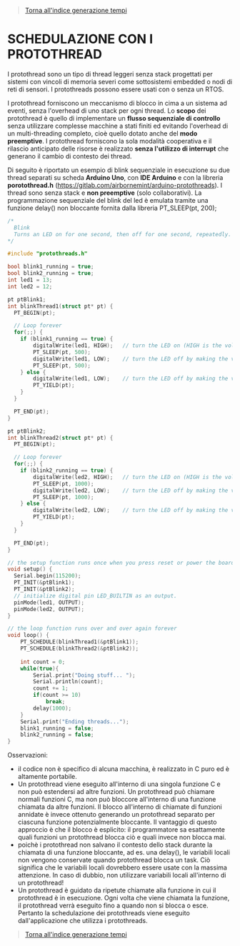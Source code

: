 
>[Torna all'indice generazione tempi](indexgenerazionetempi.md)  
>
# **SCHEDULAZIONE CON I PROTOTHREAD**

I protothread sono un tipo di thread leggeri senza stack progettati per sistemi con vincoli di memoria severi come sottosistemi embedded o
nodi di reti di sensori. I protothreads possono essere usati con o senza un RTOS. 

I protothread forniscono un meccanismo di blocco in cima a un sistema ad eventi, senza l'overhead di uno stack per ogni thread. Lo **scopo** dei protothread è quello di implementare un **flusso sequenziale di controllo** senza utilizzare complesse macchine a stati finiti ed evitando l'overhead di un multi-threading completo, cioè quello dotato anche del **modo preemptive**.  I protothread forniscono la sola modalità cooperativa e il rilascio anticipato delle risorse è realizzato **senza l'utilizzo di interrupt** che generano il cambio di contesto dei thread.

Di seguito è riportato un esempio di blink sequenziale in esecuzione su due thread separati su scheda **Arduino Uno**, con **IDE Arduino** e  con la libreria **porotothread.h**  (https://gitlab.com/airbornemint/arduino-protothreads). I thread sono senza stack e **non preemptive** (solo collaborativi). La programmazione sequenziale del blink del led è emulata tramite una funzione delay() non bloccante fornita dalla libreria PT_SLEEP(pt, 200);

```C++
/*
  Blink
  Turns an LED on for one second, then off for one second, repeatedly. Rewritten with Protothreads.
*/

#include "protothreads.h"

bool blink1_running = true;
bool blink2_running = true;
int led1 = 13;
int led2 = 12;

pt ptBlink1;
int blinkThread1(struct pt* pt) {
  PT_BEGIN(pt);

  // Loop forever
  for(;;) {
	if (blink1_running == true) {
		digitalWrite(led1, HIGH);   // turn the LED on (HIGH is the voltage level)
		PT_SLEEP(pt, 500);
		digitalWrite(led1, LOW);    // turn the LED off by making the voltage LOW
		PT_SLEEP(pt, 500);
	} else {
		digitalWrite(led1, LOW);    // turn the LED off by making the voltage LOW
		PT_YIELD(pt);
	}
  }

  PT_END(pt);
}

pt ptBlink2;
int blinkThread2(struct pt* pt) {
  PT_BEGIN(pt);

  // Loop forever
  for(;;) {
	if (blink2_running == true) {
		digitalWrite(led2, HIGH);   // turn the LED on (HIGH is the voltage level)
		PT_SLEEP(pt, 1000);
		digitalWrite(led2, LOW);    // turn the LED off by making the voltage LOW
		PT_SLEEP(pt, 1000);
	} else {
		digitalWrite(led2, LOW);    // turn the LED off by making the voltage LOW
		PT_YIELD(pt);
	}
  }

  PT_END(pt);
}

// the setup function runs once when you press reset or power the board
void setup() {
  Serial.begin(115200);
  PT_INIT(&ptBlink1);
  PT_INIT(&ptBlink2);
  // initialize digital pin LED_BUILTIN as an output.
  pinMode(led1, OUTPUT);
  pinMode(led2, OUTPUT);
}

// the loop function runs over and over again forever
void loop() {
	PT_SCHEDULE(blinkThread1(&ptBlink1));
	PT_SCHEDULE(blinkThread2(&ptBlink2));
  
	int count = 0;
	while(true){
		Serial.print("Doing stuff... ");
		Serial.println(count);
		count += 1;
		if(count >= 10)
			break;
		delay(1000);
	}
	Serial.print("Ending threads...");
	blink1_running = false;
	blink2_running = false;
}
```
Osservazioni:
- il codice non è specifico di alcuna macchina, è realizzato in C puro ed è altamente portabile.
- Un protothread viene eseguito all'interno di una singola funzione C e non può estendersi ad altre funzioni. Un protothread può chiamare normali funzioni C, ma non può bloccore all'interno di una funzione chiamata da altre funzioni. Il blocco all'interno di chiamate di funzioni annidate
è invece ottenuto generando un protothread separato per ciascuna funzione potenzialmente bloccante. Il vantaggio di questo approccio è che
il blocco è esplicito: il programmatore sa esattamente quali funzioni un protothread blocca ciò e quali invece non blocca mai.
- poichè i protothread non salvano il contesto dello stack durante la chiamata di una funzione bloccante, ad es. una delay(), le variabili locali non vengono conservate quando protothread blocca un task. Ciò significa che le variabili locali dovrebbero essere usate con la massima
attenzione. In caso di dubbio, non utilizzare variabili locali all'interno di un protothread!
- Un protothread è guidato da ripetute chiamate alla funzione in cui il protothread è in esecuzione. Ogni volta che viene chiamata la funzione, il 
protothread verrà eseguito fino a quando non si blocca o esce. Pertanto la schedulazione dei protothreads viene eseguito dall'applicazione che utilizza i protothreads.

>[Torna all'indice generazione tempi](indexgenerazionetempi.md)  
